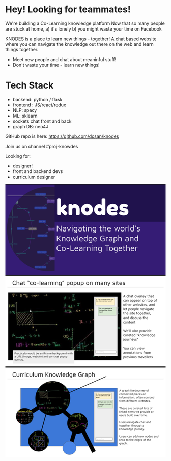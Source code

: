 # Hey! Looking for teammates!

We're building a Co-Learning knowledge platform
Now that so many people are stuck at home, 
a) it's lonely
b) you might waste your time on Facebook

KNODES is a place to learn new things - together! 
A chat based website where you can navigate the knowledge out there on the web and learn things together.

- Meet new people and chat about meaninful stuff!
- Don't waste your time - learn new things!

# Tech Stack

- backend: python / flask
- frontend : JS/react/redux
- NLP: spacy
- ML: sklearn
- sockets chat front and back
- graph DB: neo4J

GitHub repo is here:
https://github.com/dcsan/knodes

Join us on channel #proj-knowdes

Looking for:
- designer!
- front and backend devs
- curriculum designer

<img src='poster.png' />
